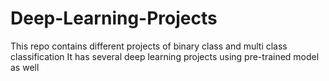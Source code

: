 # Deep-Learning-Projects
This repo contains different projects of binary class and multi class classification
It has several deep learning projects using pre-trained model as well
